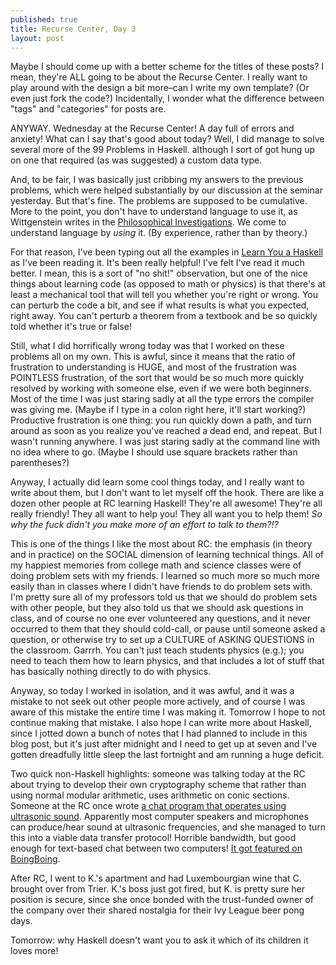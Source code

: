 ```yaml
---
published: true
title: Recurse Center, Day 3
layout: post
---
```

Maybe I should come up with a better scheme for the titles of these posts? I mean, they're ALL going to be about the Recurse Center. I really want to play around with the design a bit more–can I write my own template? (Or even just fork the code?) Incidentally, I wonder what the difference between "tags" and "categories" for posts are.

ANYWAY. Wednesday at the Recurse Center! A day full of errors and anxiety! What can I say that's good about today? Well, I did manage to solve several more of the 99 Problems in Haskell. although I sort of got hung up on one that required (as was suggested) a custom data type. 

And, to be fair, I was basically just cribbing my answers to the previous problems, which were helped substantially by our discussion at the seminar yesterday. But that's fine. The problems are supposed to be cumulative. More to the point, you don't have to understand language to use it, as Wittgenstein writes in the [Philosophical Investigations](https://en.wikipedia.org/wiki/Philosophical_Investigations). We come to understand language by *using* it. (By experience, rather than by theory.)

For that reason, I've been typing out all the examples in [Learn You a Haskell](http://learnyouahaskell.com) as I've been reading it. It's been really helpful! I've felt I've read it much better. I mean, this is a sort of "no shit!" observation, but one of the nice things about learning code (as opposed to math or physics) is that there's at least a mechanical tool that will tell you whether you're right or wrong. You can perturb the code a bit, and see if what results is what you expected, right away. You can't perturb a theorem from a textbook and be so quickly told whether it's true or false!

Still, what I did horrifically wrong today was that I worked on these problems all on my own. This is awful, since it means that the ratio of frustration to understanding is HUGE, and most of the frustration was POINTLESS frustration, of the sort that would be so much more quickly resolved by working with someone else, even if we were both beginners. Most of the time I was just staring sadly at all the type errors the compiler was giving me. (Maybe if I type in a colon right here, it'll start working?) Productive frustration is one thing: you run quickly down a path, and turn around as soon as you realize you've reached a dead end, and repeat. But I wasn't running anywhere. I was just staring sadly at the command line with no idea where to go. (Maybe I should use square brackets rather than parentheses?)

Anyway, I actually did learn some cool things today, and I really want to write about them, but I don't want to let myself off the hook. There are like a dozen other people at RC learning Haskell! They're all awesome! They're all really friendly! They all want to help you! They all want you to help them! *So why the fuck didn't you make more of an effort to talk to them?!?*

This is one of the things I like the most about RC: the emphasis (in theory and in practice) on the SOCIAL dimension of learning technical things. All of my happiest memories from college math and science classes were of doing problem sets with my friends. I learned so much more so much more easily than in classes where I didn't have friends to do problem sets with. I'm pretty sure all of my professors told us that we should do problem sets with other people, but they also told us that we should ask questions in class, and of course no one ever volunteered any questions, and it never occurred to them that they should cold-call, or pause until someone asked a question, or otherwise try to set up a CULTURE of ASKING QUESTIONS in the classroom. Garrrh. You can't just teach students physics (e.g.); you need to teach them how to learn physics, and that includes a lot of stuff that has basically nothing directly to do with physics. 

Anyway, so today I worked in isolation, and it was awful, and it was a mistake to not seek out other people more actively, and of course I was aware of this mistake the entire time I was making it. Tomorrow I hope to not continue making that mistake. I also hope I can write more about Haskell, since I jotted down a bunch of notes that I had planned to include in this blog post, but it's just after midnight and I need to get up at seven and I've gotten dreadfully little sleep the last fortnight and am running a huge deficit. 

Two quick non-Haskell highlights: someone was talking today at the RC about trying to develop their own cryptography scheme that rather than using normal modular arithmetic, uses arithmetic on conic sections. Someone at the RC once wrote [a chat program that operates using ultrasonic sound](https://github.com/Katee/quietnet). Apparently most computer speakers and microphones can produce/hear sound at ultrasonic frequencies, and she managed to turn this into a viable data transfer protocol! Horrible bandwidth, but good enough for text-based chat between two computers! [It got featured on BoingBoing](http://boingboing.net/2014/01/11/quietnet-near-ultrasonic-mess.html). 

After RC, I went to K.'s apartment and had Luxembourgian wine that C. brought over from Trier. K.'s boss just got fired, but K. is pretty sure her position is secure, since she once bonded with the trust-funded owner of the company over their shared nostalgia for their Ivy League beer pong days.

Tomorrow: why Haskell doesn't want you to ask it which of its children it loves more!